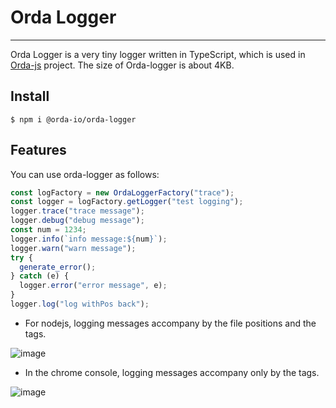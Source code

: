 # Orda Logger
---------
Orda Logger is a very tiny logger written in TypeScript, which is used in [Orda-js](https://github.com/orda-io/orda-js)
project. The size of Orda-logger is about 4KB.

## Install

```shell
$ npm i @orda-io/orda-logger
```

## Features

You can use orda-logger as follows:

```typescript
const logFactory = new OrdaLoggerFactory("trace");
const logger = logFactory.getLogger("test logging");
logger.trace("trace message");
logger.debug("debug message");
const num = 1234;
logger.info(`info message:${num}`);
logger.warn("warn message");
try {
  generate_error();
} catch (e) {
  logger.error("error message", e);
}
logger.log("log withPos back");
```

- For nodejs, logging messages accompany by the file positions and the tags.

![image](https://user-images.githubusercontent.com/3905310/126910254-c4c1b4cb-e315-4b6f-836e-6316a6dae267.png)

- In the chrome console, logging messages accompany only by the tags.

![image](https://user-images.githubusercontent.com/3905310/126910265-1d7666e4-e9bb-4055-9d74-0567eccfe9f7.png)
